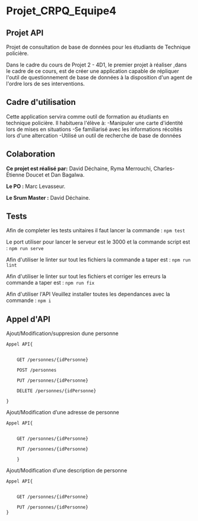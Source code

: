 # Projet_CRPQ_Equipe4
## Projet API

Projet de consultation de base de données pour les étudiants de Technique policière.

Dans le cadre du cours de Projet 2 - 4D1, le premier projet à réaliser ,dans le cadre de ce cours, est de créer une application capable de répliquer l'outil de questionnement de base de données à la disposition d'un agent de l'ordre lors de ses interventions.

## Cadre d'utilisation
Cette application servira comme outil de formation au étudiants en technique policière. Il habituera l'élève à:
-Manipuler une carte d'identité lors de mises en situations
-Se familiarisé avec les informations récoltés lors d'une altercation
-Utilisé un outil de recherche de base de données

## Colaboration
**Ce projet est réalisé par:** David Déchaine, Ryma Merrouchi, Charles-Étienne Doucet et Dan Bagalwa.

**Le PO :** Marc Levasseur.

**Le Srum Master :** David Déchaine.

## Tests
Afin de completer les tests unitaires il faut lancer la commande : 
    `npm test`
    
Le port utiliser pour lancer le serveur est le 3000 et la commande script est : 
    `npm run serve`

Afin d'utiliser le linter sur tout les fichiers la commande a taper est : 
    `npm run lint`

Afin d'utiliser le linter sur tout les fichiers et corriger les erreurs la commande a taper est : 
    `npm run fix`
    
Afin d'utiliser l'API Veuillez installer toutes les dependances avec la commande : 
    `npm i`

## Appel d'API

Ajout/Modification/suppresion dune personne


    Appel API{
        

        GET /personnes/{idPersonne}

        POST /personnes

        PUT /personnes/{idPersonne}

        DELETE /personnes/{idPersonne}

    }


Ajout/Modification d’une adresse de personne


    Appel API{


        GET /personnes/{idPersonne}

        PUT /personnes/{idPersonne}

        }

Ajout/Modification d’une description de personne


    Appel API{


        GET /personnes/{idPersonne}

        PUT /personnes/{idPersonne}
    }